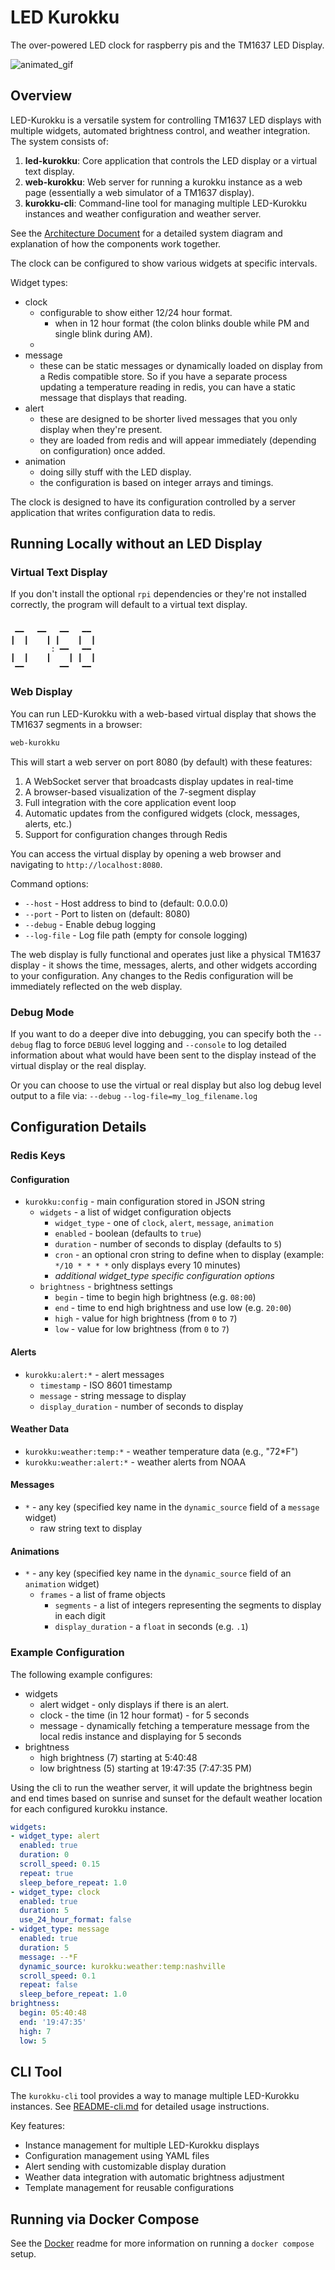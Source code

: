 # LED Kurokku

The over-powered LED clock for raspberry pis and the TM1637 LED Display.

![animated_gif](./docs/example.gif)

## Overview

LED-Kurokku is a versatile system for controlling TM1637 LED displays with multiple widgets, automated brightness control, and weather integration. The system consists of:

1. **led-kurokku**: Core application that controls the LED display or a virtual text display.
2. **web-kurokku**: Web server for running a kurokku instance as a web page (essentially a web simulator of a TM1637 display).
3. **kurokku-cli**: Command-line tool for managing multiple LED-Kurokku instances and weather configuration and weather server.

See the [Architecture Document](docs/ARCHITECTURE.md) for a detailed system diagram and explanation of how the components work together.

The clock can be configured to show various widgets at specific intervals.

Widget types:
* clock
  * configurable to show either 12/24 hour format.
    * when in 12 hour format (the colon blinks double while PM and single blink during AM).
  * 
* message
  * these can be static messages or dynamically loaded on display from a Redis compatible store. So if you have a separate process updating a temperature reading in redis, you can have a static message that displays that reading. 
* alert
  * these are designed to be shorter lived messages that you only display when they're present.
  * they are loaded from redis and will appear immediately (depending on configuration) once added.
* animation
  * doing silly stuff with the LED display.
  * the configuration is based on integer arrays and timings.

The clock is designed to have its configuration controlled by a server application that writes configuration data to redis.

## Running Locally without an LED Display

### Virtual Text Display

If you don't install the optional `rpi` dependencies or they're not installed correctly, the program will default to a virtual text display.

```text

 ━━   ━━   ━━   ━━
┃  ┃    ┃ ┃    ┃  ┃
         : ━━   ━━
┃  ┃    ┃    ┃ ┃  ┃
 ━━        ━━   ━━
```

### Web Display

You can run LED-Kurokku with a web-based virtual display that shows the TM1637 segments in a browser:

```bash
web-kurokku
```

This will start a web server on port 8080 (by default) with these features:

1. A WebSocket server that broadcasts display updates in real-time
2. A browser-based visualization of the 7-segment display
3. Full integration with the core application event loop
4. Automatic updates from the configured widgets (clock, messages, alerts, etc.)
5. Support for configuration changes through Redis

You can access the virtual display by opening a web browser and navigating to `http://localhost:8080`.

Command options:
- `--host` - Host address to bind to (default: 0.0.0.0)
- `--port` - Port to listen on (default: 8080)
- `--debug` - Enable debug logging
- `--log-file` - Log file path (empty for console logging)

The web display is fully functional and operates just like a physical TM1637 display - it shows the time, messages, alerts, and other widgets according to your configuration. Any changes to the Redis configuration will be immediately reflected on the web display.

### Debug Mode

If you want to do a deeper dive into debugging, you can specify both the `--debug` flag to force `DEBUG` level logging and `--console` to log detailed information about what would have been sent to the display instead of the virtual display or the real display.

Or you can choose to use the virtual or real display but also log debug level output to a file via:
`--debug`
`--log-file=my_log_filename.log`

## Configuration Details

### Redis Keys

#### Configuration

* `kurokku:config` - main configuration stored in JSON string
  * `widgets` - a list of widget configuration objects
    * `widget_type` - one of `clock`, `alert`, `message`, `animation`
    * `enabled` - boolean (defaults to `true`)
    * `duration` - number of seconds to display (defaults to `5`)
    * `cron` - an optional cron string to define when to display (example: `*/10 * * * *` only displays every 10 minutes)
    * *additional widget_type specific configuration options*
  * `brightness` - brightness settings
    * `begin` - time to begin high brightness (e.g. `08:00`)
    * `end` - time to end high brightness and use low (e.g. `20:00`)
    * `high` - value for high brightness (from `0` to `7`)
    * `low` - value for low brightness (from `0` to `7`)

#### Alerts

* `kurokku:alert:*` - alert messages
  * `timestamp` - ISO 8601 timestamp
  * `message` - string message to display
  * `display_duration` - number of seconds to display

#### Weather Data

* `kurokku:weather:temp:*` - weather temperature data (e.g., "72*F")
* `kurokku:weather:alert:*` - weather alerts from NOAA

#### Messages

* `*` - any key (specified key name in the `dynamic_source` field of a `message` widget)
  * raw string text to display

#### Animations

* `*` - any key (specified key name in the `dynamic_source` field of an `animation` widget)
  * `frames` - a list of frame objects
    * `segments` - a list of integers representing the segments to display in each digit
    * `display_duration` - a `float` in seconds (e.g. `.1`)

### Example Configuration

The following example configures:
- widgets
  - alert widget - only displays if there is an alert.
  - clock - the time (in 12 hour format) - for 5 seconds
  - message - dynamically fetching a temperature message from the local redis instance and displaying for 5 seconds
- brightness
  - high brightness (7) starting at 5:40:48
  - low brightness (5) starting at 19:47:35 (7:47:35 PM)

Using the cli to run the weather server, it will update the brightness begin and end times based on sunrise and sunset for the default weather location for each configured kurokku instance.

```YAML
widgets:
- widget_type: alert
  enabled: true
  duration: 0
  scroll_speed: 0.15
  repeat: true
  sleep_before_repeat: 1.0
- widget_type: clock
  enabled: true
  duration: 5
  use_24_hour_format: false
- widget_type: message
  enabled: true
  duration: 5
  message: --*F
  dynamic_source: kurokku:weather:temp:nashville
  scroll_speed: 0.1
  repeat: false
  sleep_before_repeat: 1.0
brightness:
  begin: 05:40:48
  end: '19:47:35'
  high: 7
  low: 5
```

## CLI Tool

The `kurokku-cli` tool provides a way to manage multiple LED-Kurokku instances. See [README-cli.md](docs/README-cli.md) for detailed usage instructions.

Key features:
- Instance management for multiple LED-Kurokku displays
- Configuration management using YAML files
- Alert sending with customizable display duration
- Weather data integration with automatic brightness adjustment
- Template management for reusable configurations

## Running via Docker Compose

See the [Docker](docs/README-docker.md) readme for more information on running a `docker compose` setup.
